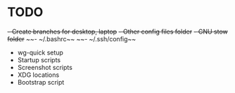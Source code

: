 # TODO
~~- Create branches for desktop, laptop~~
~~- Other config files folder~~
~~- GNU stow folder~~
~~- ~/.bashrc~~
~~- ~/.ssh/config~~
- wg-quick setup
- Startup scripts
- Screenshot scripts
- XDG locations
- Bootstrap script
